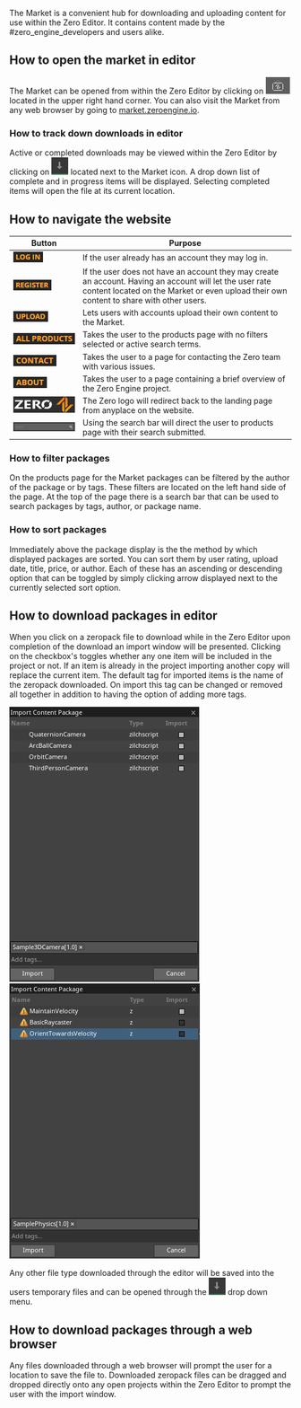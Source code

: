 The Market is a convenient hub for downloading and uploading content for use within the Zero Editor. It contains content made by the #zero_engine_developers and users alike.

 ## How to open the market in editor
The Market can be opened from within the Zero Editor by clicking on ![MarketIcon](https://raw.githubusercontent.com/ZilchEngine/ZilchFiles/master/doc_files/47507.png) located in the upper right hand corner. You can also visit the Market from any web browser by going to [market.zeroengine.io](https://market.zeroengine.io ).

 ### How to track down downloads in editor
Active or completed downloads may be viewed within the Zero Editor by clicking on ![DownloadIcon](https://raw.githubusercontent.com/ZilchEngine/ZilchFiles/master/doc_files/47509.png) located next to the Market icon. A drop down list of complete and in progress items will be displayed. Selecting completed items will open the file at its current location.

 ## How to navigate the website


|  Button | Purpose |
|------------|------------|
| ![login](https://raw.githubusercontent.com/ZilchEngine/ZilchFiles/master/doc_files/47840.png) | If the user already has an account they may log in. |
| ![register](https://raw.githubusercontent.com/ZilchEngine/ZilchFiles/master/doc_files/47842.png) | If the user does not have an account they may create an account. Having an account will let the user rate content located on the Market or even upload their own content to share with other users. |
| ![upload](https://raw.githubusercontent.com/ZilchEngine/ZilchFiles/master/doc_files/47844.png) | Lets users with accounts upload their own content to the Market. |
| ![allProducts](https://raw.githubusercontent.com/ZilchEngine/ZilchFiles/master/doc_files/47846.png) | Takes the user to the products page with no filters selected or active search terms. |
| ![contact](https://raw.githubusercontent.com/ZilchEngine/ZilchFiles/master/doc_files/47850.png) | Takes the user to a page for contacting the Zero team with various issues. |
| ![about](https://raw.githubusercontent.com/ZilchEngine/ZilchFiles/master/doc_files/47852.png) | Takes the user to a page containing a brief overview of the Zero Engine project. |
| ![logo](https://raw.githubusercontent.com/ZilchEngine/ZilchFiles/master/doc_files/47854.png) | The Zero logo will redirect back to the landing page from anyplace on the website. |
| ![search](https://raw.githubusercontent.com/ZilchEngine/ZilchFiles/master/doc_files/47856.png) | Using the search bar will direct the user to products page with their search submitted. |

 ### How to filter packages
On the products page for the Market packages can be filtered by the author of the package or by tags. These filters are located on the left hand side of the page. At the top of the page there is a search bar that can be used to search packages by tags, author, or package name.

 ### How to sort packages
Immediately above the package display is the the method by which displayed packages are sorted. You can sort them by user rating, upload date, title, price, or author. Each of these has an ascending or descending option that can be toggled by simply clicking arrow displayed next to the currently selected sort option.

 ## How to download packages in editor
When you click on a zeropack file to download while in the Zero Editor upon completion of the download an import window will be presented. Clicking on the checkbox's toggles whether any one item will be included in the project or not. If an item is already in the project importing another copy will replace the current item. The default tag for imported items is the name of the zeropack downloaded. On import this tag can be changed or removed all together in addition to having the option of adding more tags.



![ImportWindow](https://raw.githubusercontent.com/ZilchEngine/ZilchFiles/master/doc_files/47551.png) ![ImportWindow2](https://raw.githubusercontent.com/ZilchEngine/ZilchFiles/master/doc_files/47553.png) 


Any other file type downloaded through the editor will be saved into the users temporary files and can be opened through the ![DownloadIcon](https://raw.githubusercontent.com/ZilchEngine/ZilchFiles/master/doc_files/47509.png) drop down menu.

 ## How to download packages through a web browser
Any files downloaded through a web browser will prompt the user for a location to save the file to. Downloaded zeropack files can be dragged and dropped directly onto any open projects within the Zero Editor to prompt the user with the import window.
 

 